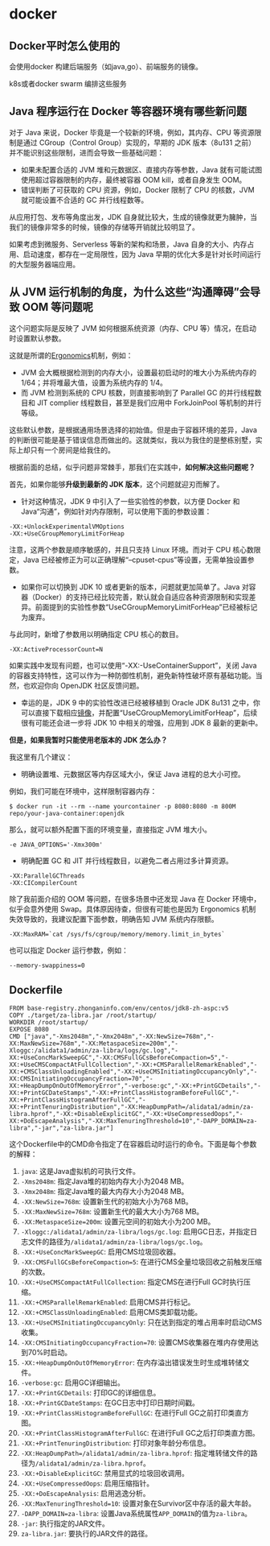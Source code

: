 # docker



## Docker平时怎么使用的

会使用docker 构建后端服务（如java,go）、前端服务的镜像。

k8s或者docker swarm 编排这些服务



## Java 程序运行在 Docker 等容器环境有哪些新问题

对于 Java 来说，Docker 毕竟是一个较新的环境，例如，其内存、CPU 等资源限制是通过 CGroup（Control Group）实现的，早期的 JDK 版本（8u131 之前）并不能识别这些限制，进而会导致一些基础问题：

- 如果未配置合适的 JVM 堆和元数据区、直接内存等参数，Java 就有可能试图使用超过容器限制的内存，最终被容器 OOM kill，或者自身发生 OOM。
- 错误判断了可获取的 CPU 资源，例如，Docker 限制了 CPU 的核数，JVM 就可能设置不合适的 GC 并行线程数等。

从应用打包、发布等角度出发，JDK 自身就比较大，生成的镜像就更为臃肿，当我们的镜像非常多的时候，镜像的存储等开销就比较明显了。

如果考虑到微服务、Serverless 等新的架构和场景，Java 自身的大小、内存占用、启动速度，都存在一定局限性，因为 Java 早期的优化大多是针对长时间运行的大型服务器端应用。





## **从 JVM 运行机制的角度，为什么这些“沟通障碍”会导致 OOM 等问题呢**

这个问题实际是反映了 JVM 如何根据系统资源（内存、CPU 等）情况，在启动时设置默认参数。

这就是所谓的[Ergonomics](https://docs.oracle.com/javase/10/gctuning/ergonomics.htm#JSGCT-GUID-DB4CAE94-2041-4A16-90EC-6AE3D91EC1F1)机制，例如：

- JVM 会大概根据检测到的内存大小，设置最初启动时的堆大小为系统内存的 1/64；并将堆最大值，设置为系统内存的 1/4。
- 而 JVM 检测到系统的 CPU 核数，则直接影响到了 Parallel GC 的并行线程数目和 JIT complier 线程数目，甚至是我们应用中 ForkJoinPool 等机制的并行等级。

这些默认参数，是根据通用场景选择的初始值。但是由于容器环境的差异，Java 的判断很可能是基于错误信息而做出的。这就类似，我以为我住的是整栋别墅，实际上却只有一个房间是给我住的。

根据前面的总结，似乎问题非常棘手，那我们在实践中，**如何解决这些问题呢？**

首先，如果你能够**升级到最新的 JDK 版本**，这个问题就迎刃而解了。

- 针对这种情况，JDK 9 中引入了一些实验性的参数，以方便 Docker 和 Java“沟通”，例如针对内存限制，可以使用下面的参数设置：

```
-XX:+UnlockExperimentalVMOptions
-XX:+UseCGroupMemoryLimitForHeap
```

注意，这两个参数是顺序敏感的，并且只支持 Linux 环境。而对于 CPU 核心数限定，Java 已经被修正为可以正确理解“–cpuset-cpus”等设置，无需单独设置参数。

- 如果你可以切换到 JDK 10 或者更新的版本，问题就更加简单了。Java 对容器（Docker）的支持已经比较完善，默认就会自适应各种资源限制和实现差异。前面提到的实验性参数“UseCGroupMemoryLimitForHeap”已经被标记为废弃。

与此同时，新增了参数用以明确指定 CPU 核心的数目。

```
-XX:ActiveProcessorCount=N
```

如果实践中发现有问题，也可以使用“-XX:-UseContainerSupport”，关闭 Java 的容器支持特性，这可以作为一种防御性机制，避免新特性破坏原有基础功能。当然，也欢迎你向 OpenJDK 社区反馈问题。

- 幸运的是，JDK 9 中的实验性改进已经被移植到 Oracle JDK 8u131 之中，你可以直接下载相应[镜像](https://store.docker.com/images/oracle-serverjre-8)，并配置“UseCGroupMemoryLimitForHeap”，后续很有可能还会进一步将 JDK 10 中相关的增强，应用到 JDK 8 最新的更新中。

**但是，如果我暂时只能使用老版本的 JDK 怎么办？**

我这里有几个建议：

- 明确设置堆、元数据区等内存区域大小，保证 Java 进程的总大小可控。

例如，我们可能在环境中，这样限制容器内存：

```shell
$ docker run -it --rm --name yourcontainer -p 8080:8080 -m 800M repo/your-java-container:openjdk
```

那么，就可以额外配置下面的环境变量，直接指定 JVM 堆大小。

```shell
-e JAVA_OPTIONS='-Xmx300m'
```

- 明确配置 GC 和 JIT 并行线程数目，以避免二者占用过多计算资源。

```shell
-XX:ParallelGCThreads
-XX:CICompilerCount
```

除了我前面介绍的 OOM 等问题，在很多场景中还发现 Java 在 Docker 环境中，似乎会意外使用 Swap。具体原因待查，但很有可能也是因为 Ergonomics 机制失效导致的，我建议配置下面参数，明确告知 JVM 系统内存限额。

```shell
-XX:MaxRAM=`cat /sys/fs/cgroup/memory/memory.limit_in_bytes`
```

也可以指定 Docker 运行参数，例如：

```shell
--memory-swappiness=0
```



## Dockerfile

```
FROM base-registry.zhonganinfo.com/env/centos/jdk8-zh-aspc:v5
COPY ./target/za-libra.jar /root/startup/
WORKDIR /root/startup/
EXPOSE 8080
CMD ["java","-Xms2048m","-Xmx2048m","-XX:NewSize=768m","-XX:MaxNewSize=768m","-XX:MetaspaceSize=200m","-Xloggc:/alidata1/admin/za-libra/logs/gc.log","-XX:+UseConcMarkSweepGC","-XX:CMSFullGCsBeforeCompaction=5","-XX:+UseCMSCompactAtFullCollection","-XX:+CMSParallelRemarkEnabled","-XX:+CMSClassUnloadingEnabled","-XX:+UseCMSInitiatingOccupancyOnly","-XX:CMSInitiatingOccupancyFraction=70","-XX:+HeapDumpOnOutOfMemoryError","-verbose:gc","-XX:+PrintGCDetails","-XX:+PrintGCDateStamps","-XX:+PrintClassHistogramBeforeFullGC","-XX:+PrintClassHistogramAfterFullGC","-XX:+PrintTenuringDistribution","-XX:HeapDumpPath=/alidata1/admin/za-libra.hprof","-XX:+DisableExplicitGC","-XX:+UseCompressedOops","-XX:+DoEscapeAnalysis","-XX:MaxTenuringThreshold=10","-DAPP_DOMAIN=za-libra","-jar","za-libra.jar"]
```

这个Dockerfile中的CMD命令指定了在容器启动时运行的命令。下面是每个参数的解释：

1. `java`: 这是Java虚拟机的可执行文件。
2. `-Xms2048m`: 指定Java堆的初始内存大小为2048 MB。
3. `-Xmx2048m`: 指定Java堆的最大内存大小为2048 MB。
4. `-XX:NewSize=768m`: 设置新生代的初始大小为768 MB。
5. `-XX:MaxNewSize=768m`: 设置新生代的最大大小为768 MB。
6. `-XX:MetaspaceSize=200m`: 设置元空间的初始大小为200 MB。
7. `-Xloggc:/alidata1/admin/za-libra/logs/gc.log`: 启用GC日志，并指定日志文件的路径为`/alidata1/admin/za-libra/logs/gc.log`。
8. `-XX:+UseConcMarkSweepGC`: 启用CMS垃圾回收器。
9. `-XX:CMSFullGCsBeforeCompaction=5`: 在进行CMS全量垃圾回收之前触发压缩的次数。
10. `-XX:+UseCMSCompactAtFullCollection`: 指定CMS在进行Full GC时执行压缩。
11. `-XX:+CMSParallelRemarkEnabled`: 启用CMS并行标记。
12. `-XX:+CMSClassUnloadingEnabled`: 启用CMS类卸载功能。
13. `-XX:+UseCMSInitiatingOccupancyOnly`: 只在达到指定的堆占用率时启动CMS收集。
14. `-XX:CMSInitiatingOccupancyFraction=70`: 设置CMS收集器在堆内存使用达到70%时启动。
15. `-XX:+HeapDumpOnOutOfMemoryError`: 在内存溢出错误发生时生成堆转储文件。
16. `-verbose:gc`: 启用GC详细输出。
17. `-XX:+PrintGCDetails`: 打印GC的详细信息。
18. `-XX:+PrintGCDateStamps`: 在GC日志中打印日期时间戳。
19. `-XX:+PrintClassHistogramBeforeFullGC`: 在进行Full GC之前打印类直方图。
20. `-XX:+PrintClassHistogramAfterFullGC`: 在进行Full GC之后打印类直方图。
21. `-XX:+PrintTenuringDistribution`: 打印对象年龄分布信息。
22. `-XX:HeapDumpPath=/alidata1/admin/za-libra.hprof`: 指定堆转储文件的路径为`/alidata1/admin/za-libra.hprof`。
23. `-XX:+DisableExplicitGC`: 禁用显式的垃圾回收调用。
24. `-XX:+UseCompressedOops`: 启用压缩指针。
25. `-XX:+DoEscapeAnalysis`: 启用逃逸分析。
26. `-XX:MaxTenuringThreshold=10`: 设置对象在Survivor区中存活的最大年龄。
27. `-DAPP_DOMAIN=za-libra`: 设置Java系统属性`APP_DOMAIN`的值为`za-libra`。
28. `-jar`: 执行指定的JAR文件。
29. `za-libra.jar`: 要执行的JAR文件的路径。

